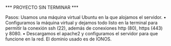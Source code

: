 *** PROYECTO SIN TERMINAR ***

Pasos:
	Usamos una máquina virtual Ubuntu en la que alojamos el servidor.
	•	Configuramos la máquina virtual y dejamos todo listo en la terminal para permitir la conexión ssh (22), además de conexiones http (80), https (443) y 8080.
	•	Descargamos el apache2 y configuramos el servidor para que funcione en la red. El dominio usado es de IONOS.
